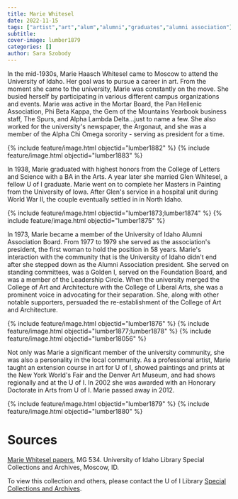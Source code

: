 ```yaml
---
title: Marie Whitesel
date: 2022-11-15
tags: ["artist","art","alum","alumni","graduates","alumni association"]
subtitle: 
cover-image: lumber1879
categories: []
author: Sara Szobody
---
```


In the mid-1930s, Marie Haasch Whitesel came to Moscow to attend the University of Idaho. Her goal was to pursue a career in art. From the moment she came to the university, Marie was constantly on the move. She busied herself by participating in various different campus organizations and events. Marie was active in the Mortar Board, the Pan Hellenic Association, Phi Beta Kappa, the Gem of the Mountains Yearbook business staff, The Spurs, and Alpha Lambda Delta...just to name a few. She also worked for the university's newspaper, the Argonaut, and she was a member of the Alpha Chi Omega sorority - serving as president for a time. 

{% include feature/image.html objectid="lumber1882" %}
{% include feature/image.html objectid="lumber1883" %}

In 1938, Marie graduated with highest honors from the College of Letters and Science with a BA in the Arts. A year later she married Glen Whitesel, a fellow U of I graduate. Marie went on to complete her Masters in Painting from the University of Iowa. After Glen's service in a hospital unit during World War II, the couple eventually settled in in North Idaho.

{% include feature/image.html objectid="lumber1873;lumber1874" %}
{% include feature/image.html objectid="lumber1875" %}

In 1973, Marie became a member of the University of Idaho Alumni Association Board. From 1977 to 1979 she served as the association's president, the first woman to hold the position in 58 years. Marie's interaction with the community that is the University of Idaho didn't end after she stepped down as the Alumni Association president. She served on standing committees, was a Golden I, served on the Foundation Board, and was a member of the Leadership Circle. When the university merged the College of Art and Architecture with the College of Liberal Arts, she was a prominent voice in advocating for their separation. She, along with other notable supporters, persuaded the re-establishment of the College of Art and Architecture. 

{% include feature/image.html objectid="lumber1876" %}
{% include feature/image.html objectid="lumber1877;lumber1878" %}
{% include feature/image.html objectid="lumber18056" %}

Not only was Marie a significant member of the university community, she was also a personality in the local community. As a professional artist, Marie taught an extension course in art for U of I, showed paintings and prints at the New York World's Fair and the Denver Art Museum, and had shows regionally and at the U of I. In 2002 she was awarded with an Honorary Doctorate in Arts from U of I. Marie passed away in 2012.

{% include feature/image.html objectid="lumber1879" %}
{% include feature/image.html objectid="lumber1880" %}

# Sources

[Marie Whitesel papers](https://archiveswest.orbiscascade.org/ark:80444/xv686527), MG 534. University of Idaho Library Special Collections and Archives, Moscow, ID.

To view this collection and others, please contact the U of I Library [Special Collections and Archives](https://www.lib.uidaho.edu/special-collections/). 